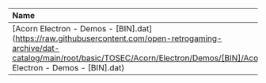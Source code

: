 |Name|Size|
|:---|---:|
|[Acorn Electron - Demos - [BIN].dat](https://raw.githubusercontent.com/open-retrogaming-archive/dat-catalog/main/root/basic/TOSEC/Acorn/Electron/Demos/[BIN]/Acorn Electron - Demos - [BIN].dat)|877|
